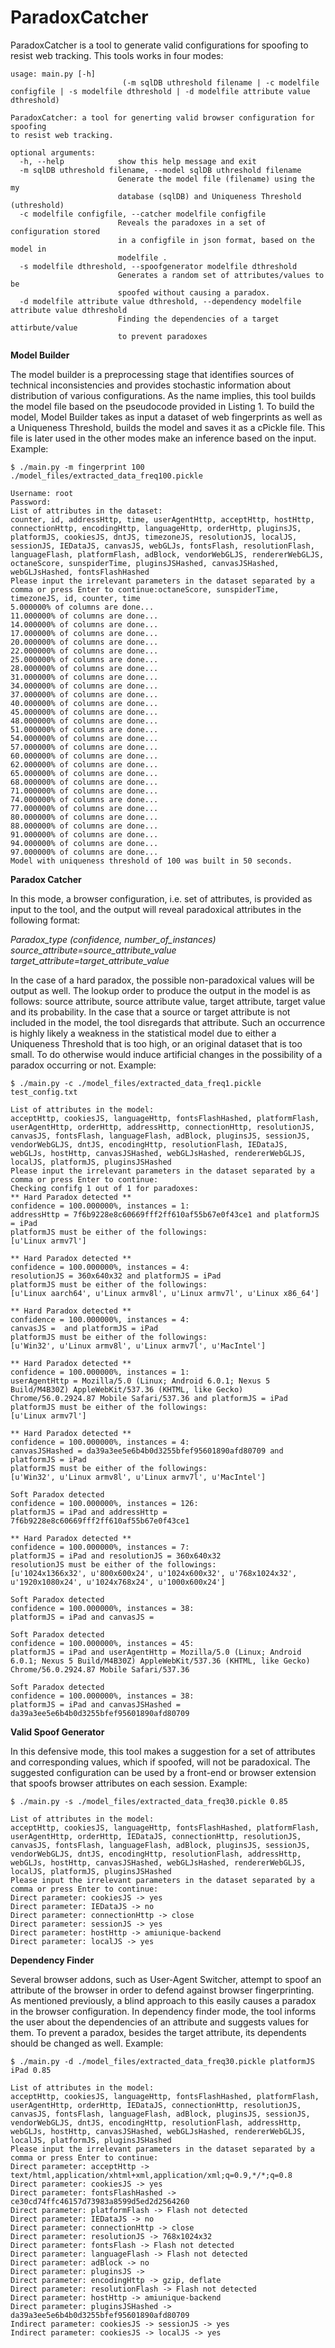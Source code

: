 # ParadoxCatcher

ParadoxCatcher is a tool to generate valid configurations for spoofing to resist web tracking. This tools works in four modes:

```$ ./main.py -h
usage: main.py [-h]
                         (-m sqlDB uthreshold filename | -c modelfile configfile | -s modelfile dthreshold | -d modelfile attribute value dthreshold)

ParadoxCatcher: a tool for generting valid browser configuration for spoofing
to resist web tracking.

optional arguments:
  -h, --help            show this help message and exit
  -m sqlDB uthreshold filename, --model sqlDB uthreshold filename
                        Generate the model file (filename) using the my
                        database (sqlDB) and Uniqueness Threshold (uthreshold)
  -c modelfile configfile, --catcher modelfile configfile
                        Reveals the paradoxes in a set of configuration stored
                        in a configfile in json format, based on the model in
                        modelfile .
  -s modelfile dthreshold, --spoofgenerator modelfile dthreshold
                        Generates a random set of attributes/values to be
                        spoofed without causing a paradox.
  -d modelfile attribute value dthreshold, --dependency modelfile attribute value dthreshold
                        Finding the dependencies of a target attirbute/value
                        to prevent paradoxes
```




**Model Builder**

The model builder is a preprocessing stage that identifies sources of technical inconsistencies 
and provides stochastic information about distribution of various configurations. As the name 
implies, this tool builds the model file based on the pseudocode provided in Listing 1. To build 
the model, Model Builder takes as input a dataset of web fingerprints as well as a Uniqueness 
Threshold, builds the model and saves it as a cPickle file. This file is later used in the other 
modes make an inference based on the input. Example: 

```
$ ./main.py -m fingerprint 100 ./model_files/extracted_data_freq100.pickle

Username: root
Password: 
List of attributes in the dataset:
counter, id, addressHttp, time, userAgentHttp, acceptHttp, hostHttp, connectionHttp, encodingHttp, languageHttp, orderHttp, pluginsJS, platformJS, cookiesJS, dntJS, timezoneJS, resolutionJS, localJS, sessionJS, IEDataJS, canvasJS, webGLJs, fontsFlash, resolutionFlash, languageFlash, platformFlash, adBlock, vendorWebGLJS, rendererWebGLJS, octaneScore, sunspiderTime, pluginsJSHashed, canvasJSHashed, webGLJsHashed, fontsFlashHashed
Please input the irrelevant parameters in the dataset separated by a comma or press Enter to continue:octaneScore, sunspiderTime, timezoneJS, id, counter, time
5.000000% of columns are done...
11.000000% of columns are done...
14.000000% of columns are done...
17.000000% of columns are done...
20.000000% of columns are done...
22.000000% of columns are done...
25.000000% of columns are done...
28.000000% of columns are done...
31.000000% of columns are done...
34.000000% of columns are done...
37.000000% of columns are done...
40.000000% of columns are done...
45.000000% of columns are done...
48.000000% of columns are done...
51.000000% of columns are done...
54.000000% of columns are done...
57.000000% of columns are done...
60.000000% of columns are done...
62.000000% of columns are done...
65.000000% of columns are done...
68.000000% of columns are done...
71.000000% of columns are done...
74.000000% of columns are done...
77.000000% of columns are done...
80.000000% of columns are done...
88.000000% of columns are done...
91.000000% of columns are done...
94.000000% of columns are done...
97.000000% of columns are done...
Model with uniqueness threshold of 100 was built in 50 seconds.
```
 
**Paradox Catcher**

In this mode, a browser configuration, i.e. set of attributes, is provided as input to the tool, 
and the output will reveal paradoxical attributes in the following format:

*Paradox_type (confidence, number_of_instances)
source_attribute=source_attribute_value
target_attribute=target_attribute_value* 

In the case of a hard paradox, the possible non-paradoxical values will be output as well. The 
lookup order to produce the output in the model is as follows: source attribute, source attribute 
value, target attribute, target value and its probability. In the case that a source or target 
attribute is not included in the model, the tool disregards that attribute.  Such an occurrence 
is highly likely a weakness in the statistical model due to either a Uniqueness Threshold that 
is too high, or an original dataset that is too small.  To do otherwise would induce artificial 
changes in the possibility of a paradox occurring or not. Example: 

```
$ ./main.py -c ./model_files/extracted_data_freq1.pickle test_config.txt

List of attributes in the model:
acceptHttp, cookiesJS, languageHttp, fontsFlashHashed, platformFlash, userAgentHttp, orderHttp, addressHttp, connectionHttp, resolutionJS, canvasJS, fontsFlash, languageFlash, adBlock, pluginsJS, sessionJS, vendorWebGLJS, dntJS, encodingHttp, resolutionFlash, IEDataJS, webGLJs, hostHttp, canvasJSHashed, webGLJsHashed, rendererWebGLJS, localJS, platformJS, pluginsJSHashed
Please input the irrelevant parameters in the dataset separated by a comma or press Enter to continue:
Checking confifg 1 out of 1 for paradoxes: 
** Hard Paradox detected **
confidence = 100.000000%, instances = 1: 
addressHttp = 7f6b9228e8c60669fff2ff610af55b67e0f43ce1 and platformJS = iPad
platformJS must be either of the followings: 
[u'Linux armv7l']

** Hard Paradox detected **
confidence = 100.000000%, instances = 4: 
resolutionJS = 360x640x32 and platformJS = iPad
platformJS must be either of the followings: 
[u'Linux aarch64', u'Linux armv8l', u'Linux armv7l', u'Linux x86_64']

** Hard Paradox detected **
confidence = 100.000000%, instances = 4: 
canvasJS =  and platformJS = iPad
platformJS must be either of the followings: 
[u'Win32', u'Linux armv8l', u'Linux armv7l', u'MacIntel']

** Hard Paradox detected **
confidence = 100.000000%, instances = 1: 
userAgentHttp = Mozilla/5.0 (Linux; Android 6.0.1; Nexus 5 Build/M4B30Z) AppleWebKit/537.36 (KHTML, like Gecko) Chrome/56.0.2924.87 Mobile Safari/537.36 and platformJS = iPad
platformJS must be either of the followings: 
[u'Linux armv7l']

** Hard Paradox detected **
confidence = 100.000000%, instances = 4: 
canvasJSHashed = da39a3ee5e6b4b0d3255bfef95601890afd80709 and platformJS = iPad
platformJS must be either of the followings: 
[u'Win32', u'Linux armv8l', u'Linux armv7l', u'MacIntel']

Soft Paradox detected
confidence = 100.000000%, instances = 126: 
platformJS = iPad and addressHttp = 7f6b9228e8c60669fff2ff610af55b67e0f43ce1

** Hard Paradox detected **
confidence = 100.000000%, instances = 7: 
platformJS = iPad and resolutionJS = 360x640x32
resolutionJS must be either of the followings: 
[u'1024x1366x32', u'800x600x24', u'1024x600x32', u'768x1024x32', u'1920x1080x24', u'1024x768x24', u'1000x600x24']

Soft Paradox detected
confidence = 100.000000%, instances = 38: 
platformJS = iPad and canvasJS = 

Soft Paradox detected
confidence = 100.000000%, instances = 45: 
platformJS = iPad and userAgentHttp = Mozilla/5.0 (Linux; Android 6.0.1; Nexus 5 Build/M4B30Z) AppleWebKit/537.36 (KHTML, like Gecko) Chrome/56.0.2924.87 Mobile Safari/537.36

Soft Paradox detected
confidence = 100.000000%, instances = 38: 
platformJS = iPad and canvasJSHashed = da39a3ee5e6b4b0d3255bfef95601890afd80709
```


**Valid Spoof Generator**


In this defensive mode, this tool makes a suggestion for a set of attributes and corresponding 
values, which if spoofed, will not be paradoxical. The suggested configuration can be used by 
a front-end or browser extension that spoofs browser attributes on each session. Example: 

```
$ ./main.py -s ./model_files/extracted_data_freq30.pickle 0.85

List of attributes in the model:
acceptHttp, cookiesJS, languageHttp, fontsFlashHashed, platformFlash, userAgentHttp, orderHttp, IEDataJS, connectionHttp, resolutionJS, canvasJS, fontsFlash, languageFlash, adBlock, pluginsJS, sessionJS, vendorWebGLJS, dntJS, encodingHttp, resolutionFlash, addressHttp, webGLJs, hostHttp, canvasJSHashed, webGLJsHashed, rendererWebGLJS, localJS, platformJS, pluginsJSHashed
Please input the irrelevant parameters in the dataset separated by a comma or press Enter to continue:
Direct parameter: cookiesJS -> yes
Direct parameter: IEDataJS -> no
Direct parameter: connectionHttp -> close
Direct parameter: sessionJS -> yes
Direct parameter: hostHttp -> amiunique-backend
Direct parameter: localJS -> yes

```

**Dependency Finder** 

Several browser addons, such as User-Agent Switcher, attempt to spoof an attribute of the browser 
in order to defend against browser fingerprinting. As mentioned previously, a blind approach to 
this easily causes a paradox in the browser configuration. In dependency finder mode, the tool 
informs the user about the dependencies of an attribute and suggests values for them.  To prevent 
a paradox, besides the target attribute, its dependents should be changed as well. Example:    

```
$ ./main.py -d ./model_files/extracted_data_freq30.pickle platformJS iPad 0.85

List of attributes in the model:
acceptHttp, cookiesJS, languageHttp, fontsFlashHashed, platformFlash, userAgentHttp, orderHttp, IEDataJS, connectionHttp, resolutionJS, canvasJS, fontsFlash, languageFlash, adBlock, pluginsJS, sessionJS, vendorWebGLJS, dntJS, encodingHttp, resolutionFlash, addressHttp, webGLJs, hostHttp, canvasJSHashed, webGLJsHashed, rendererWebGLJS, localJS, platformJS, pluginsJSHashed
Please input the irrelevant parameters in the dataset separated by a comma or press Enter to continue:
Direct parameter: acceptHttp -> text/html,application/xhtml+xml,application/xml;q=0.9,*/*;q=0.8
Direct parameter: cookiesJS -> yes
Direct parameter: fontsFlashHashed -> ce30cd74ffc46157d73983a8599d5ed2d2564260
Direct parameter: platformFlash -> Flash not detected
Direct parameter: IEDataJS -> no
Direct parameter: connectionHttp -> close
Direct parameter: resolutionJS -> 768x1024x32
Direct parameter: fontsFlash -> Flash not detected
Direct parameter: languageFlash -> Flash not detected
Direct parameter: adBlock -> no
Direct parameter: pluginsJS -> 
Direct parameter: encodingHttp -> gzip, deflate
Direct parameter: resolutionFlash -> Flash not detected
Direct parameter: hostHttp -> amiunique-backend
Direct parameter: pluginsJSHashed -> da39a3ee5e6b4b0d3255bfef95601890afd80709
Indirect parameter: cookiesJS -> sessionJS -> yes
Indirect parameter: cookiesJS -> localJS -> yes
```